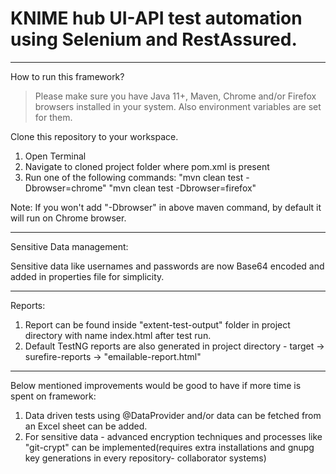 # KNIME hub UI-API test automation using Selenium and RestAssured.

****************************************************************************

How to run this framework?
> Please make sure you have Java 11+, Maven, Chrome and/or Firefox browsers installed in your system. 
> Also environment variables are set for them.

Clone this repository to your workspace.
1. Open Terminal
2. Navigate to cloned project folder where pom.xml is present
3. Run one of the following commands: 
   "mvn clean test -Dbrowser=chrome"
   "mvn clean test -Dbrowser=firefox"
   
  Note: If you won't add "-Dbrowser" in above maven command, by default it will run on Chrome browser.

******************************************************************************

Sensitive Data management:

Sensitive data like usernames and passwords are now Base64 encoded and added in properties file for simplicity.

******************************************************************************

Reports:

1. Report can be found inside "extent-test-output" folder in project directory with name index.html after test run.
2. Default TestNG reports are also generated in project directory - target -> surefire-reports -> "emailable-report.html"


******************************************************************************

Below mentioned improvements would be good to have if more time is spent on framework:

1. Data driven tests using @DataProvider and/or data can be fetched from an Excel sheet can be added.
2. For sensitive data - advanced encryption techniques and processes like "git-crypt" can be implemented(requires extra installations and gnupg key generations in every repository- collaborator systems)
